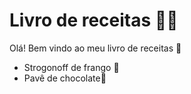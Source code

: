 # Livro de receitas :woman_cook:

Olá! Bem vindo ao meu livro de receitas :wave:

- Strogonoff de frango :chicken:
- Pavê de chocolate:chocolate_bar:
